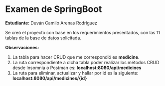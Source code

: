 # Examen de SpringBoot

**Estudiante:** Duván Camilo Arenas Rodríguez

Se creó el proyecto con base en los requerimientos presentados, con las 11 tablas de la base de datos solicitada.

**Observaciones:**

1. La tabla para hacer CRUD que me correspondió es **medicine**.
2. La ruta correspondiente a dicha tabla poder realizar los métodos CRUD desde Insomnia o Postman es: **localhost:8080/api/medicines**
3. La ruta para eliminar, actualizar y hallar por id es la siguiente: **localhost:8080/api/medicines/{id}**